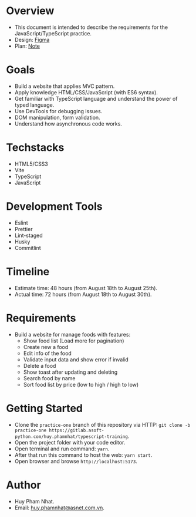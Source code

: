 # Overview

- This document is intended to describe the requirements for the JavaScript/TypeScript practice.
- Design: [Figma](https://www.figma.com/file/CwJzSvl4A51OxIbJQighV5/Foods-Mangement?node-id=512%3A5339&mode=dev)
- Plan: [Note](https://docs.google.com/document/d/1XTbOW_Xpu-QEHQsHX6cqCIn4nYN05USV5adZImLAzgs/edit?pli=1#heading=h.q32o90uckiri)

# Goals

- Build a website that applies MVC pattern.
- Apply knowledge HTML/CSS/JavaScript (with ES6 syntax).
- Get familiar with TypeScript language and understand the power of typed language.
- Use DevTools for debugging issues.
- DOM manipulation, form validation.
- Understand how asynchronous code works.

# Techstacks

- HTML5/CSS3
- Vite
- TypeScript
- JavaScript

# Development Tools

- Eslint
- Prettier
- Lint-staged
- Husky
- Commitlint

# Timeline

- Estimate time: 48 hours (from August 18th to August 25th).
- Actual time: 72 hours (from August 18th to August 30th).

# Requirements

- Build a website for manage foods with features:
  - Show food list (Load more for pagination)
  - Create new a food
  - Edit info of the food
  - Validate input data and show error if invalid
  - Delete a food
  - Show toast after updating and deleting
  - Search food by name
  - Sort food list by price (low to high / high to low)

# Getting Started

- Clone the `practice-one` branch of this repository via HTTP: `git clone -b practice-one https://gitlab.asoft-python.com/huy.phamnhat/typescript-training`.
- Open the project folder with your code editor.
- Open terminal and run command: `yarn`.
- After that run this command to host the web: `yarn start`.
- Open browser and browse `http://localhost:5173`.

# Author

- Huy Pham Nhat.
- Email: huy.phamnhat@asnet.com.vn.
